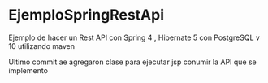 # EjemploSpringRestApi
Ejemplo de hacer un Rest API con Spring 4 , Hibernate 5 con PostgreSQL v 10 utilizando maven

Ultimo commit ae agregaron clase para ejecutar jsp  conumir la API que se implemento
